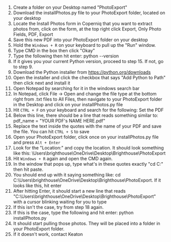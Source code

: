 1. Create a folder on your Desktop named "PhotoExport"
2. Download the installPhotos.py file to your PhotoExport folder, located on your desktop
3. Locate the Install Photos form in Coperniq that you want to extract photos from, click on the form, at the top right click Export, Only Photo Fields, PDF, Export
4. Save this new PDF into your PhotoExport folder on your desktop
5. Hold the `Windows + R` on your keyboard to pull up the "Run" window.
6. Type CMD in the box then click "Okay"
7. Type the following then hit enter: python --version
8. If it gives you your current Python version, proceed to step 15. If not, go to step 9.
9. Download the Python installer from https://python.org/downloads
10. Open the installer and click the checkbox that says "Add Python to Path" then click next and install it
11. Open Notepad by searching for it in the windows search bar
12. In Notepad, click File -> Open and change the file type at the bottom right from .txt files to All Files, then navigate to your PhotoExport folder in the Desktop and click on your installPhotos.py file
13. Hit `CTRL + F` on your keyboard and search for the following: Set the PDF
14. Below this line, there should be a line that reads something similar to: pdf_name = "YOUR PDF's NAME HERE.pdf"
15. Replace the text inside the quotes with the name of your PDF and save the file. You can hit `CTRL + S` to save
17. Open your PhotoExport folder, click once on your installPhotos.py file and press `Alt + Enter`
18. Look for the "Location:" and copy the location. It should look something like this: \Users\brighthouse\OneDrive\Desktop\Brighthouse\PhotoExport
19. Hit `Windows + R` again and open the CMD again.
20. In the window that pops up, type what's in these quotes exactly "cd C:" then hit paste.
21. You should end up with it saying something like: cd C:\Users\brighthouse\OneDrive\Desktop\Brighthouse\PhotoExport. If it looks like this, hit enter
22. After hitting Enter, it should start a new line that reads "C:\Users\brighthouse\OneDrive\Desktop\Brighthouse\PhotoExport" with a cursor blinking waiting for you to type
23. If this isn't the case, try from step 18 again.
24. If this is the case, type the following and hit enter: python installPhotos.py
25. It should start pulling those photos. They will be placed into a folder in your PhotoExport folder.
26. If it doesn't work, contact Keaton
